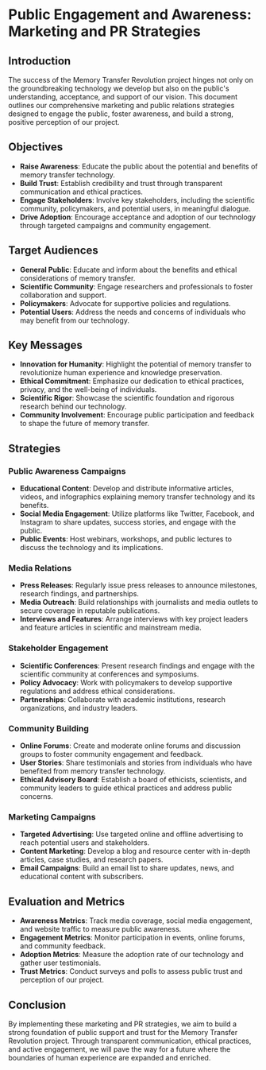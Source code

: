 # Public Engagement and Awareness: Marketing and PR Strategies

## Introduction

The success of the Memory Transfer Revolution project hinges not only on the groundbreaking technology we develop but
also on the public's understanding, acceptance, and support of our vision. This document outlines our comprehensive
marketing and public relations strategies designed to engage the public, foster awareness, and build a strong, positive
perception of our project.

## Objectives

- **Raise Awareness**: Educate the public about the potential and benefits of memory transfer technology.
- **Build Trust**: Establish credibility and trust through transparent communication and ethical practices.
- **Engage Stakeholders**: Involve key stakeholders, including the scientific community, policymakers, and potential
  users, in meaningful dialogue.
- **Drive Adoption**: Encourage acceptance and adoption of our technology through targeted campaigns and community
  engagement.

## Target Audiences

- **General Public**: Educate and inform about the benefits and ethical considerations of memory transfer.
- **Scientific Community**: Engage researchers and professionals to foster collaboration and support.
- **Policymakers**: Advocate for supportive policies and regulations.
- **Potential Users**: Address the needs and concerns of individuals who may benefit from our technology.

## Key Messages

- **Innovation for Humanity**: Highlight the potential of memory transfer to revolutionize human experience and
  knowledge preservation.
- **Ethical Commitment**: Emphasize our dedication to ethical practices, privacy, and the well-being of individuals.
- **Scientific Rigor**: Showcase the scientific foundation and rigorous research behind our technology.
- **Community Involvement**: Encourage public participation and feedback to shape the future of memory transfer.

## Strategies

### Public Awareness Campaigns

- **Educational Content**: Develop and distribute informative articles, videos, and infographics explaining memory
  transfer technology and its benefits.
- **Social Media Engagement**: Utilize platforms like Twitter, Facebook, and Instagram to share updates, success
  stories, and engage with the public.
- **Public Events**: Host webinars, workshops, and public lectures to discuss the technology and its implications.

### Media Relations

- **Press Releases**: Regularly issue press releases to announce milestones, research findings, and partnerships.
- **Media Outreach**: Build relationships with journalists and media outlets to secure coverage in reputable
  publications.
- **Interviews and Features**: Arrange interviews with key project leaders and feature articles in scientific and
  mainstream media.

### Stakeholder Engagement

- **Scientific Conferences**: Present research findings and engage with the scientific community at conferences and
  symposiums.
- **Policy Advocacy**: Work with policymakers to develop supportive regulations and address ethical considerations.
- **Partnerships**: Collaborate with academic institutions, research organizations, and industry leaders.

### Community Building

- **Online Forums**: Create and moderate online forums and discussion groups to foster community engagement and
  feedback.
- **User Stories**: Share testimonials and stories from individuals who have benefited from memory transfer technology.
- **Ethical Advisory Board**: Establish a board of ethicists, scientists, and community leaders to guide ethical
  practices and address public concerns.

### Marketing Campaigns

- **Targeted Advertising**: Use targeted online and offline advertising to reach potential users and stakeholders.
- **Content Marketing**: Develop a blog and resource center with in-depth articles, case studies, and research papers.
- **Email Campaigns**: Build an email list to share updates, news, and educational content with subscribers.

## Evaluation and Metrics

- **Awareness Metrics**: Track media coverage, social media engagement, and website traffic to measure public awareness.
- **Engagement Metrics**: Monitor participation in events, online forums, and community feedback.
- **Adoption Metrics**: Measure the adoption rate of our technology and gather user testimonials.
- **Trust Metrics**: Conduct surveys and polls to assess public trust and perception of our project.

## Conclusion

By implementing these marketing and PR strategies, we aim to build a strong foundation of public support and trust for
the Memory Transfer Revolution project. Through transparent communication, ethical practices, and active engagement, we
will pave the way for a future where the boundaries of human experience are expanded and enriched.